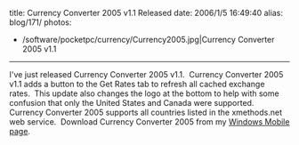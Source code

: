 title: Currency Converter 2005 v1.1 Released
date: 2006/1/5 16:49:40
alias: blog/171/
photos:
- /software/pocketpc/currency/Currency2005.jpg|Currency Converter 2005 v1.1
---
I've just released Currency Converter 2005 v1.1.  Currency Converter 2005 v1.1 adds a button to the Get Rates tab to refresh all cached exchange rates.  This update also changes the logo at the bottom to help with some confusion that only the United States and Canada were supported.  Currency Converter 2005 supports all countries listed in the xmethods.net web service.  Download Currency Converter 2005 from my [Windows Mobile page](WindowsMobileSoftware.aspx).  

